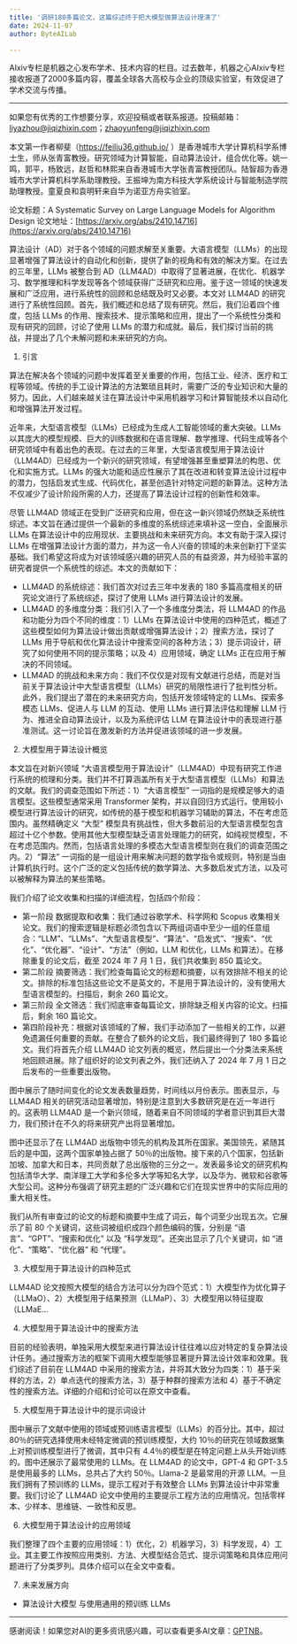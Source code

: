 ```yaml
---
title: '调研180多篇论文，这篇综述终于把大模型做算法设计理清了'
date: 2024-11-07
author: ByteAILab

---
```


AIxiv专栏是机器之心发布学术、技术内容的栏目。过去数年，机器之心AIxiv专栏接收报道了2000多篇内容，覆盖全球各大高校与企业的顶级实验室，有效促进了学术交流与传播。

---
如果您有优秀的工作想要分享，欢迎投稿或者联系报道。投稿邮箱：liyazhou@jiqizhixin.com；zhaoyunfeng@jiqizhixin.com

本文第一作者柳斐（https://feiliu36.github.io/ ）是香港城市大学计算机科学系博士生，师从张青富教授。研究领域为计算智能，自动算法设计，组合优化等。姚一鸣，郭平，杨致远，赵哲和林熙来自香港城市大学张青富教授团队。陆智超为香港城市大学计算机科学系助理教授。王振坤为南方科技大学系统设计与智能制造学院助理教授。童夏良和袁明轩来自华为诺亚方舟实验室。

论文标题：A Systematic Survey on Large Language Models for Algorithm Design
论文地址：[https://arxiv.org/abs/2410.14716](https://arxiv.org/abs/2410.14716)

算法设计（AD）对于各个领域的问题求解至关重要。大语言模型（LLMs）的出现显著增强了算法设计的自动化和创新，提供了新的视角和有效的解决方案。在过去的三年里，LLMs 被整合到 AD（LLM4AD）中取得了显著进展，在优化、机器学习、数学推理和科学发现等各个领域获得广泛研究和应用。鉴于这一领域的快速发展和广泛应用，进行系统性的回顾和总结既及时又必要。本文对 LLM4AD 的研究进行了系统性回顾。首先，我们概述和总结了现有研究。然后，我们沿着四个维度，包括 LLMs 的作用、搜索技术、提示策略和应用，提出了一个系统性分类和现有研究的回顾，讨论了使用 LLMs 的潜力和成就。最后，我们探讨当前的挑战，并提出了几个未解问题和未来研究的方向。

1. 引言

算法在解决各个领域的问题中发挥着至关重要的作用，包括工业、经济、医疗和工程等领域。传统的手工设计算法的方法繁琐且耗时，需要广泛的专业知识和大量的努力。因此，人们越来越关注在算法设计中采用机器学习和计算智能技术以自动化和增强算法开发过程。

近年来，大型语言模型（LLMs）已经成为生成人工智能领域的重大突破。LLMs 以其庞大的模型规模、巨大的训练数据和在语言理解、数学推理、代码生成等各个研究领域中有着出色的表现。在过去的三年里，大型语言模型用于算法设计（LLM4AD）已经成为一个新兴的研究领域，有望增强甚至重塑算法的构思、优化和实施方式。LLMs 的强大功能和适应性展示了其在改进和转变算法设计过程中的潜力，包括启发式生成、代码优化，甚至创造针对特定问题的新算法。这种方法不仅减少了设计阶段所需的人力，还提高了算法设计过程的创新性和效率。

尽管 LLM4AD 领域正在受到广泛研究和应用，但在这一新兴领域仍然缺乏系统性综述。本文旨在通过提供一个最新的多维度的系统综述来填补这一空白，全面展示 LLMs 在算法设计中的应用现状、主要挑战和未来研究方向。本文有助于深入探讨 LLMs 在增强算法设计方面的潜力，并为这一令人兴奋的领域的未来创新打下坚实基础。我们希望这将成为对该领域感兴趣的研究人员的有益资源，并为经验丰富的研究者提供一个系统性的综述。本文的贡献如下：

- LLM4AD 的系统综述：我们首次对过去三年中发表的 180 多篇高度相关的研究论文进行了系统综述，探讨了使用 LLMs 进行算法设计的发展。
- LLM4AD 的多维度分类：我们引入了一个多维度分类法，将 LLM4AD 的作品和功能分为四个不同的维度：1）LLMs 在算法设计中使用的四种范式，概述了这些模型如何为算法设计做出贡献或增强算法设计；2）搜索方法，探讨了 LLMs 用于导航和优化算法设计中搜索空间的各种方法；3）提示词设计，研究了如何使用不同的提示策略；以及 4）应用领域，确定 LLMs 正在应用于解决的不同领域。
- LLM4AD 的挑战和未来方向：我们不仅仅是对现有文献进行总结，而是对当前关于算法设计中大型语言模型（LLMs）研究的局限性进行了批判性分析。此外，我们提出了潜在的未来研究方向，包括开发领域特定的 LLMs、探索多模态 LLMs、促进人与 LLM 的互动、使用 LLMs 进行算法评估和理解 LLM 行为、推进全自动算法设计，以及为系统评估 LLM 在算法设计中的表现进行基准测试。这一讨论旨在激发新的方法并促进该领域的进一步发展。

2. 大模型用于算法设计概览

本文旨在对新兴领域 “大语言模型用于算法设计”（LLM4AD）中现有研究工作进行系统的梳理和分类。我们并不打算涵盖所有关于大型语言模型（LLMs）和算法的文献。我们的调查范围如下所述：1）“大语言模型” 一词指的是规模足够大的语言模型。这些模型通常采用 Transformer 架构，并以自回归方式运行。使用较小模型进行算法设计的研究，如传统的基于模型和机器学习辅助的算法，不在考虑范围内。虽然精确定义 “大型” 模型具有挑战性，但大多数前沿的大型语言模型包含超过十亿个参数。使用其他大型模型缺乏语言处理能力的研究，如纯视觉模型，不在考虑范围内。然而，包括语言处理的多模态大型语言模型则在我们的调查范围之内。2）“算法” 一词指的是一组设计用来解决问题的数学指令或规则，特别是当由计算机执行时。这个广泛的定义包括传统的数学算法、大多数启发式方法，以及可以被解释为算法的某些策略。

我们介绍了论文收集和扫描的详细流程，包括四个阶段：

- 第一阶段 数据提取和收集：我们通过谷歌学术、科学网和 Scopus 收集相关论文。我们的搜索逻辑是标题必须包含以下两组词语中至少一组的任意组合：“LLM”、“LLMs”、“大型语言模型”、“算法”、“启发式”、“搜索”、“优化”、“优化器”、“设计”、“方法”（例如，LLM 和优化，LLMs 和算法）。在移除重复的论文后，截至 2024 年 7 月 1 日，我们共收集到 850 篇论文。
- 第二阶段 摘要筛选：我们检查每篇论文的标题和摘要，以有效排除不相关的论文。排除的标准包括这些论文不是英文的，不是用于算法设计的，没有使用大型语言模型的。扫描后，剩余 260 篇论文。
- 第三阶段 全文筛选：我们彻底审查每篇论文，排除缺乏相关内容的论文。扫描后，剩余 160 篇论文。
- 第四阶段补充：根据对该领域的了解，我们手动添加了一些相关的工作，以避免遗漏任何重要的贡献。在整合了额外的论文后，我们最终得到了 180 多篇论文。我们将首先介绍 LLM4AD 论文列表的概览，然后提出一个分类法来系统地回顾进展。除了组织好的论文列表之外，我们还纳入了 2024 年 7 月 1 日之后发布的一些重要出版物。

图中展示了随时间变化的论文发表数量趋势，时间线以月份表示。图表显示，与 LLM4AD 相关的研究活动显著增加，特别是注意到大多数研究是在近一年进行的。这表明 LLM4AD 是一个新兴领域，随着来自不同领域的学者意识到其巨大潜力，我们预计在不久的将来研究产出将显著增加。

图中还显示了在 LLM4AD 出版物中领先的机构及其所在国家。美国领先，紧随其后的是中国，这两个国家单独占据了 50％的出版物。接下来的八个国家，包括新加坡、加拿大和日本，共同贡献了总出版物的三分之一。发表最多论文的研究机构包括清华大学、南洋理工大学和多伦多大学等知名大学，以及华为、微软和谷歌等大型公司。这种分布强调了研究主题的广泛兴趣和它们在现实世界中的实际应用的重大相关性。

我们从所有审查过的论文的标题和摘要中生成了词云，每个词至少出现五次。它展示了前 80 个关键词，这些词被组织成四个颜色编码的簇，分别是 “语言”、“GPT”、“搜索和优化” 以及 “科学发现”。还突出显示了几个关键词，如 “进化”、“策略”、“优化器” 和 “代理”。

3. 大模型用于算法设计的四种范式

LLM4AD 论文按照大模型的结合方法可以分为四个范式：1）大模型作为优化算子（LLMaO）、2）大模型用于结果预测（LLMaP）、3）大模型用以特征提取（LLMaE...

4. 大模型用于算法设计中的搜索方法

目前的经验表明，单独采用大模型来进行算法设计往往难以应对特定的复杂算法设计任务。通过搜索方法的框架下调用大模型能够显著提升算法设计效率和效果。我们综述了目前在 LLM4AD 中采用的搜索方法，并将其大致分为四类：1）基于采样的方法，2）单点迭代的搜索方法，3）基于种群的搜索方法和 4）基于不确定性的搜索方法。详细的介绍和讨论可以在原文中查看。

5. 大模型用于算法设计中的提示词设计

图中展示了文献中使用的领域或预训练语言模型（LLMs）的百分比。其中，超过 80％的研究选择使用未经特定微调的预训练模型，大约 10％的研究在领域数据集上对预训练模型进行了微调，其中只有 4.4％的模型是在特定问题上从头开始训练的。图中还展示了最常使用的 LLMs。在 LLM4AD 的论文中，GPT-4 和 GPT-3.5 是使用最多的 LLMs，总共占了大约 50％。Llama-2 是最常用的开源 LLM。一旦我们拥有了预训练的 LLMs，提示工程对于有效整合 LLMs 到算法设计中非常重要。我们讨论了 LLM4AD 论文中使用的主要提示工程方法的应用情况，包括零样本、少样本、思维链、一致性和反思。

6. 大模型用于算法设计的应用领域

我们整理了四个主要的应用领域：1）优化，2）机器学习，3）科学发现，4）工业。其主要工作按照应用类别、方法、大模型结合范式、提示词策略和具体应用问题进行了分类罗列。具体介绍可以在全文中查看。

7. 未来发展方向

- 算法设计大模型 与使用通用的预训练 LLMs
---
感谢阅读！如果您对AI的更多资讯感兴趣，可以查看更多AI文章：[GPTNB](https://gptnb.com)。